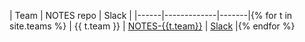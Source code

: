 <style>
table * td,th {
    width: auto;
    min-width: 0px;
    text-align: center;
    /* background-color: aqua; */
    padding: 0px;
    margin: 0px;
}

</style>

| Team |  NOTES repo | Slack |
|------|-------------|-------|{% for t in site.teams %}
| {{ t.team }} | [NOTES-{{t.team}}](https://github.com/ucsb-cs156-f25/NOTES-{{t.team}}) | [Slack]({{t.slack}}) |{% endfor %}
